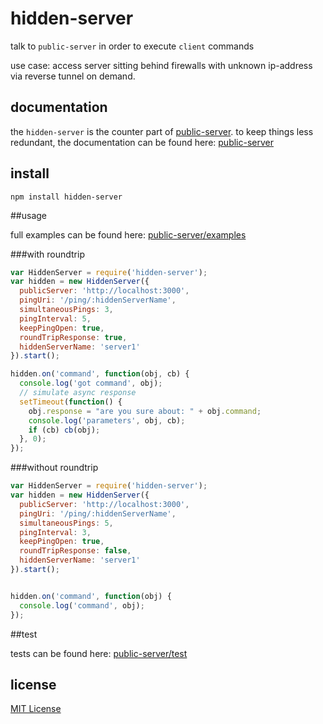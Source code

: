 hidden-server
=============

talk to `public-server` in order to execute `client` commands

use case: access server sitting behind firewalls with unknown ip-address via reverse tunnel on demand.


## documentation

the `hidden-server` is the counter part of [public-server](https://github.com/intesso/public-server/).
to keep things less redundant, the documentation can be found here: [public-server](https://github.com/intesso/public-server/blob/master/README.md)

## install

  ```shell
  npm install hidden-server
  ```

##usage

full examples can be found here: [public-server/examples](https://github.com/intesso/public-server/tree/master/examples)

###with roundtrip

  ```javascript
  var HiddenServer = require('hidden-server');
  var hidden = new HiddenServer({
    publicServer: 'http://localhost:3000',
    pingUri: '/ping/:hiddenServerName',
    simultaneousPings: 3,
    pingInterval: 5,
    keepPingOpen: true,
    roundTripResponse: true,
    hiddenServerName: 'server1'
  }).start();

  hidden.on('command', function(obj, cb) {
    console.log('got command', obj);
    // simulate async response
    setTimeout(function() {
      obj.response = "are you sure about: " + obj.command;
      console.log('parameters', obj, cb);
      if (cb) cb(obj);
    }, 0);
  });

  ```

###without roundtrip

  ```javascript
  var HiddenServer = require('hidden-server');
  var hidden = new HiddenServer({
    publicServer: 'http://localhost:3000',
    pingUri: '/ping/:hiddenServerName',
    simultaneousPings: 5,
    pingInterval: 3,
    keepPingOpen: true,
    roundTripResponse: false,
    hiddenServerName: 'server1'
  }).start();


  hidden.on('command', function(obj) {
    console.log('command', obj);
  });
  ```


##test

tests can be found here: [public-server/test](https://github.com/intesso/public-server/tree/master/test)


## license
[MIT License](LICENSE)
